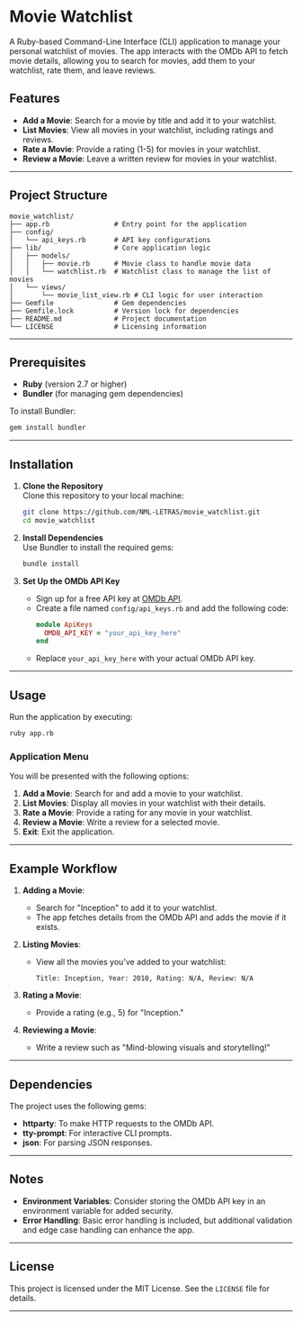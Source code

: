 # Movie Watchlist

A Ruby-based Command-Line Interface (CLI) application to manage your personal watchlist of movies. The app interacts with the OMDb API to fetch movie details, allowing you to search for movies, add them to your watchlist, rate them, and leave reviews.

## Features

- **Add a Movie**: Search for a movie by title and add it to your watchlist.
- **List Movies**: View all movies in your watchlist, including ratings and reviews.
- **Rate a Movie**: Provide a rating (1-5) for movies in your watchlist.
- **Review a Movie**: Leave a written review for movies in your watchlist.

---

## Project Structure

```
movie_watchlist/
├── app.rb                # Entry point for the application
├── config/
│   └── api_keys.rb       # API key configurations
├── lib/                  # Core application logic
│   ├── models/
│   │   ├── movie.rb      # Movie class to handle movie data
│   │   └── watchlist.rb  # Watchlist class to manage the list of movies
│   └── views/
│       └── movie_list_view.rb # CLI logic for user interaction
├── Gemfile               # Gem dependencies
├── Gemfile.lock          # Version lock for dependencies
├── README.md             # Project documentation
└── LICENSE               # Licensing information
```

---

## Prerequisites

- **Ruby** (version 2.7 or higher)
- **Bundler** (for managing gem dependencies)
  
To install Bundler:
```bash
gem install bundler
```

---

## Installation

1. **Clone the Repository**  
   Clone this repository to your local machine:
   ```bash
   git clone https://github.com/NML-LETRAS/movie_watchlist.git
   cd movie_watchlist
   ```

2. **Install Dependencies**  
   Use Bundler to install the required gems:
   ```bash
   bundle install
   ```

3. **Set Up the OMDb API Key**  
   - Sign up for a free API key at [OMDb API](http://www.omdbapi.com/).
   - Create a file named `config/api_keys.rb` and add the following code:
     ```ruby
     module ApiKeys
       OMDB_API_KEY = "your_api_key_here"
     end
     ```
   - Replace `your_api_key_here` with your actual OMDb API key.

---

## Usage

Run the application by executing:
```bash
ruby app.rb
```

### Application Menu
You will be presented with the following options:
1. **Add a Movie**: Search for and add a movie to your watchlist.
2. **List Movies**: Display all movies in your watchlist with their details.
3. **Rate a Movie**: Provide a rating for any movie in your watchlist.
4. **Review a Movie**: Write a review for a selected movie.
5. **Exit**: Exit the application.

---

## Example Workflow

1. **Adding a Movie**:
   - Search for "Inception" to add it to your watchlist.
   - The app fetches details from the OMDb API and adds the movie if it exists.

2. **Listing Movies**:
   - View all the movies you’ve added to your watchlist:
     ```
     Title: Inception, Year: 2010, Rating: N/A, Review: N/A
     ```

3. **Rating a Movie**:
   - Provide a rating (e.g., 5) for "Inception."

4. **Reviewing a Movie**:
   - Write a review such as "Mind-blowing visuals and storytelling!"

---

## Dependencies

The project uses the following gems:
- **httparty**: To make HTTP requests to the OMDb API.
- **tty-prompt**: For interactive CLI prompts.
- **json**: For parsing JSON responses.

---

## Notes

- **Environment Variables**: Consider storing the OMDb API key in an environment variable for added security.
- **Error Handling**: Basic error handling is included, but additional validation and edge case handling can enhance the app.

---

## License

This project is licensed under the MIT License. See the `LICENSE` file for details.

---
